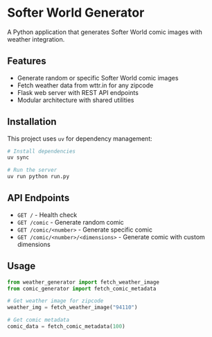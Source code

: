 # Softer World Generator

A Python application that generates Softer World comic images with weather integration.

## Features

- Generate random or specific Softer World comic images
- Fetch weather data from wttr.in for any zipcode
- Flask web server with REST API endpoints
- Modular architecture with shared utilities

## Installation

This project uses `uv` for dependency management:

```bash
# Install dependencies
uv sync

# Run the server
uv run python run.py
```

## API Endpoints

- `GET /` - Health check
- `GET /comic` - Generate random comic
- `GET /comic/<number>` - Generate specific comic
- `GET /comic/<number>/<dimensions>` - Generate comic with custom dimensions

## Usage

```python
from weather_generator import fetch_weather_image
from comic_generator import fetch_comic_metadata

# Get weather image for zipcode
weather_img = fetch_weather_image("94110")

# Get comic metadata
comic_data = fetch_comic_metadata(100)
```
